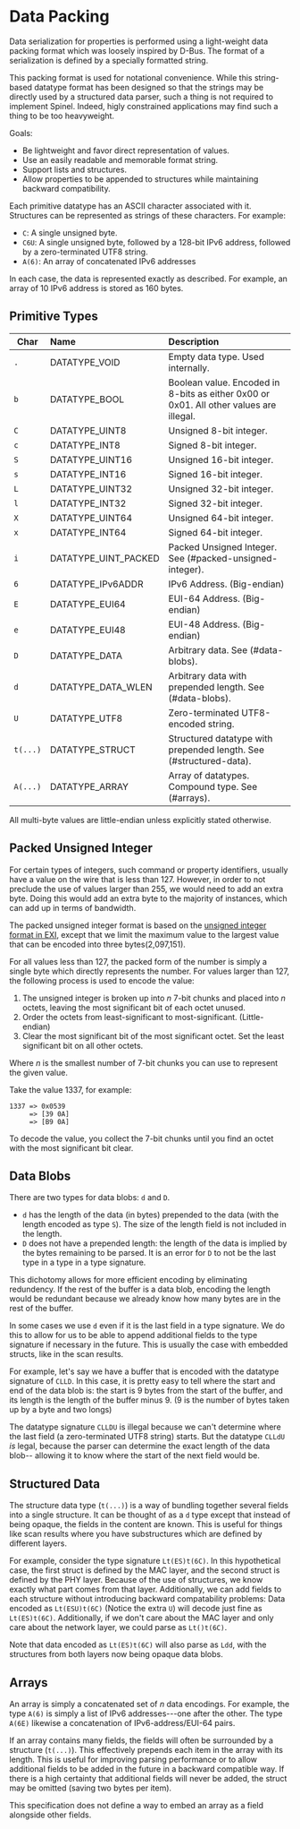 # Data Packing

Data serialization for properties is performed using a light-weight
data packing format which was loosely inspired by D-Bus. The format of
a serialization is defined by a specially formatted string.

This packing format is used for notational convenience. While this
string-based datatype format has been designed so that the strings may
be directly used by a structured data parser, such a thing is not
required to implement Spinel. Indeed, higly constrained applications
may find such a thing to be too heavyweight.

Goals:

 *  Be lightweight and favor direct representation of values.
 *  Use an easily readable and memorable format string.
 *  Support lists and structures.
 *  Allow properties to be appended to structures while maintaining
    backward compatibility.

Each primitive datatype has an ASCII character associated with it.
Structures can be represented as strings of these characters. For
example:

 *  `C`: A single unsigned byte.
 *  `C6U`: A single unsigned byte, followed by a 128-bit IPv6
    address, followed by a zero-terminated UTF8 string.
 *  `A(6)`: An array of concatenated IPv6 addresses

In each case, the data is represented exactly as described. For
example, an array of 10 IPv6 address is stored as 160 bytes.

## Primitive Types

Char | Name                | Description
-----|:--------------------|:------------------------------
 `.` | DATATYPE_VOID        | Empty data type. Used internally.
 `b` | DATATYPE_BOOL        | Boolean value. Encoded in 8-bits as either 0x00 or 0x01. All other values are illegal.
 `C` | DATATYPE_UINT8       | Unsigned 8-bit integer.
 `c` | DATATYPE_INT8        | Signed 8-bit integer.
 `S` | DATATYPE_UINT16      | Unsigned 16-bit integer.
 `s` | DATATYPE_INT16       | Signed 16-bit integer.
 `L` | DATATYPE_UINT32      | Unsigned 32-bit integer.
 `l` | DATATYPE_INT32       | Signed 32-bit integer.
 `X` | DATATYPE_UINT64      | Unsigned 64-bit integer.
 `x` | DATATYPE_INT64       | Signed 64-bit integer.
 `i` | DATATYPE_UINT_PACKED | Packed Unsigned Integer. See (#packed-unsigned-integer).
 `6` | DATATYPE_IPv6ADDR    | IPv6 Address. (Big-endian)
 `E` | DATATYPE_EUI64       | EUI-64 Address. (Big-endian)
 `e` | DATATYPE_EUI48       | EUI-48 Address. (Big-endian)
 `D` | DATATYPE_DATA        | Arbitrary data. See (#data-blobs).
 `d` | DATATYPE_DATA_WLEN   | Arbitrary data with prepended length. See (#data-blobs).
 `U` | DATATYPE_UTF8        | Zero-terminated UTF8-encoded string.
 `t(...)` | DATATYPE_STRUCT | Structured datatype with prepended length. See (#structured-data).
 `A(...)` | DATATYPE_ARRAY  | Array of datatypes. Compound type. See (#arrays).

All multi-byte values are little-endian unless explicitly stated
otherwise.

## Packed Unsigned Integer

For certain types of integers, such command or property identifiers,
usually have a value on the wire that is less than 127. However, in
order to not preclude the use of values larger than 255, we would need
to add an extra byte. Doing this would add an extra byte to the
majority of instances, which can add up in terms of bandwidth.

The packed unsigned integer format is based on the [unsigned integer
format in EXI][EXI], except that we limit the maximum value to the
largest value that can be encoded into three bytes(2,097,151).

[EXI]: https://www.w3.org/TR/exi/#encodingUnsignedInteger

For all values less than 127, the packed form of the number is simply
a single byte which directly represents the number. For values larger
than 127, the following process is used to encode the value:

1.  The unsigned integer is broken up into *n* 7-bit chunks and placed
    into *n* octets, leaving the most significant bit of each octet
    unused.
2.  Order the octets from least-significant to most-significant.
    (Little-endian)
3.  Clear the most significant bit of the most significant octet. Set
    the least significant bit on all other octets.

Where *n* is the smallest number of 7-bit chunks you can use to
represent the given value.

Take the value 1337, for example:

    1337 => 0x0539
         => [39 0A]
         => [B9 0A]

To decode the value, you collect the 7-bit chunks until you find an
octet with the most significant bit clear.

## Data Blobs

There are two types for data blobs: `d` and `D`.

*   `d` has the length of the data (in bytes) prepended to the data
    (with the length encoded as type `S`). The size of the length
    field is not included in the length.
*   `D` does not have a prepended length: the length of the data is
    implied by the bytes remaining to be parsed. It is an error for
    `D` to not be the last type in a type in a type signature.

This dichotomy allows for more efficient encoding by eliminating
redundency. If the rest of the buffer is a data blob, encoding the
length would be redundant because we already know how many bytes are
in the rest of the buffer.

In some cases we use `d` even if it is the last field in a type signature.
We do this to allow for us to be able to append additional fields
to the type signature if necessary in the future. This is usually the
case with embedded structs, like in the scan results.

For example, let's say we have a buffer that is encoded with the
datatype signature of `CLLD`. In this case, it is pretty easy to tell
where the start and end of the data blob is: the start is 9 bytes from
the start of the buffer, and its length is the length of the buffer
minus 9. (9 is the number of bytes taken up by a byte and two longs)

The datatype signature `CLLDU` is illegal because we can't determine
where the last field (a zero-terminated UTF8 string) starts. But the
datatype `CLLdU` *is* legal, because the parser can determine the
exact length of the data blob-- allowing it to know where the start
of the next field would be.

## Structured Data

The structure data type (`t(...)`) is a way of bundling together
several fields into a single structure. It can be thought of as a
`d` type except that instead of being opaque, the fields in the
content are known. This is useful for things like scan results where
you have substructures which are defined by different layers.

For example, consider the type signature `Lt(ES)t(6C)`. In this
hypothetical case, the first struct is defined by the MAC layer, and
the second struct is defined by the PHY layer. Because of the use of
structures, we know exactly what part comes from that layer.
Additionally, we can add fields to each structure without introducing
backward compatability problems: Data encoded as `Lt(ESU)t(6C)` (Notice
the extra `U`) will
decode just fine as `Lt(ES)t(6C)`. Additionally, if we don't care
about the MAC layer and only care about the network layer, we could
parse as `Lt()t(6C)`.

Note that data encoded as `Lt(ES)t(6C)` will also parse as `Ldd`,
with the structures from both layers now being opaque data blobs.

## Arrays

An array is simply a concatenated set of *n* data encodings. For example,
the type `A(6)` is simply a list of IPv6 addresses---one after the other.
The type `A(6E)` likewise a concatenation of IPv6-address/EUI-64 pairs.

If an array contains many fields, the fields will often be surrounded
by a structure (`t(...)`). This effectively prepends each item in the
array with its length. This is useful for improving parsing performance
or to allow additional fields to be added in the future in a backward
compatible way. If there is a high certainty that additional
fields will never be added, the struct may be omitted (saving two bytes
per item).

This specification does not define a way to embed an array as a field
alongside other fields.

